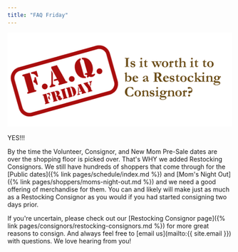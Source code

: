 ```yaml
---
title: "FAQ Friday"
---
```


![](/img/blog/FAQ_Fridays_Restocking.png)

YES!!!

By the time the Volunteer, Consignor, and New Mom Pre-Sale dates are over the shopping floor is picked over. That's WHY we added Restocking Consignors. We still have hundreds of shoppers that come through for the [Public dates]({% link pages/schedule/index.md %}) and [Mom's Night Out]({% link pages/shoppers/moms-night-out.md %}) and we need a good offering of merchandise for them. You can and likely will make just as much as a Restocking Consignor as you would if you had started consigning two days prior.

If you're uncertain, please check out our [Restocking Consignor page]({% link pages/consignors/restocking-consignors.md %}) for more great reasons to consign. And always feel free to [email us](mailto:{{ site.email }}) with questions. We love hearing from you!
